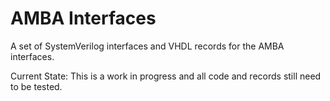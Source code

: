 # AMBA Interfaces

A set of SystemVerilog interfaces and VHDL records for the AMBA interfaces.

Current State: This is a work in progress and all code and records still
need to be tested.
